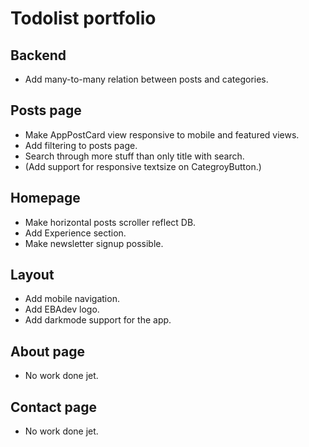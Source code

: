 <h1>Todolist portfolio</h1>

<h2>Backend</h2>
<ul>
<li> Add many-to-many relation between posts and categories.</li>
</ul>

<h2>Posts page</h2>
<ul>
<li> Make AppPostCard view responsive to mobile and featured views.</li>
<li> Add filtering to posts page.</li>
<li> Search through more stuff than only title with search.</li>
<li> (Add support for responsive textsize on CategroyButton.)</li>
</ul>

<h2>Homepage</h2>
<ul>
<li> Make horizontal posts scroller reflect DB.</li>
<li> Add Experience section.</li>
<li> Make newsletter signup possible.</li>
</ul>

<h2>Layout</h2>
<ul>
<li> Add mobile navigation.</li>
<li> Add EBAdev logo.</li>
<li> Add darkmode support for the app.</li>
</ul>

<h2>About page</h2>
<ul>
<li> No work done jet.</li>
</ul>

<h2>Contact page</h2>
<ul>
<li> No work done jet.</li>
</ul>
